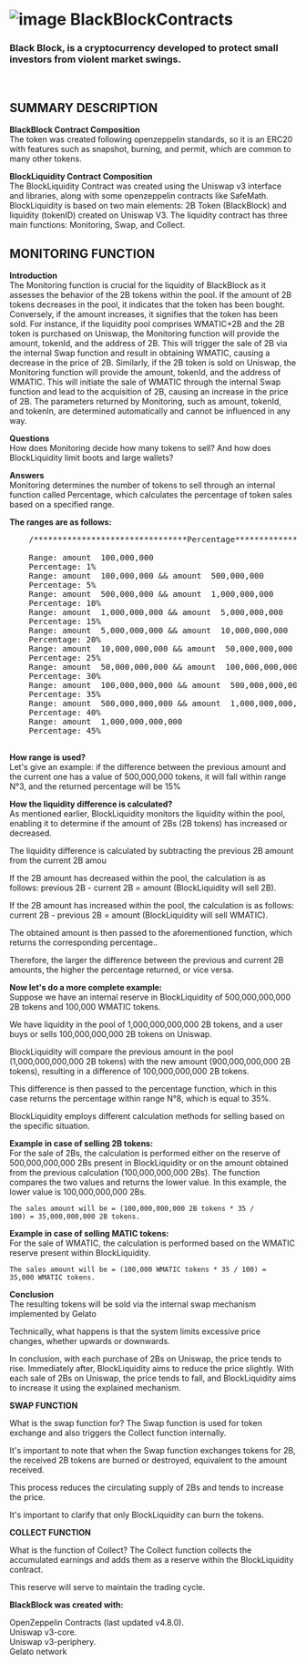 # ![image](https://github.com/BlackBlockOfficial/BlackBlockContract/assets/136055194/8b0c8ba7-77df-4e62-94b9-0eda252da786) BlackBlockContracts
<h3>Black Block, is a cryptocurrency developed to protect small investors from violent market swings.</h3>
<br>
<h2>SUMMARY DESCRIPTION</h2>

<strong>BlackBlock Contract Composition</strong><br>
The token was created following openzeppelin standards, so it is an ERC20 with features such as snapshot, burning, and permit, which are common to many other tokens.

<strong>BlockLiquidity Contract Composition</strong><br>
The BlockLiquidity Contract was created using the Uniswap v3 interface and libraries, along with some openzeppelin contracts like SafeMath. BlockLiquidity is based on two main elements: 2B Token (BlackBlock) and liquidity (tokenID) created on Uniswap V3. The liquidity contract has three main functions: Monitoring, Swap, and Collect.

<h2>MONITORING FUNCTION</h2>

<strong>Introduction</strong><br>
The Monitoring function is crucial for the liquidity of BlackBlock as it assesses the behavior of the 2B tokens within the pool. If the amount of 2B tokens decreases in the pool, it indicates that the token has been bought. Conversely, if the amount increases, it signifies that the token has been sold. For instance, if the liquidity pool comprises WMATIC+2B and the 2B token is purchased on Uniswap, the Monitoring function will provide the amount, tokenId, and the address of 2B. This will trigger the sale of 2B via the internal Swap function and result in obtaining WMATIC, causing a decrease in the price of 2B. Similarly, if the 2B token is sold on Uniswap, the Monitoring function will provide the amount, tokenId, and the address of WMATIC. This will initiate the sale of WMATIC through the internal Swap function and lead to the acquisition of 2B, causing an increase in the price of 2B. The parameters returned by Monitoring, such as amount, tokenId, and tokenIn, are determined automatically and cannot be influenced in any way.

<strong>Questions</strong><br>
How does Monitoring decide how many tokens to sell?
And how does BlockLiquidity limit boots and large wallets?

<strong>Answers</strong><br>
Monitoring determines the number of tokens to sell through an internal function called Percentage, which calculates the percentage of token sales based on a specified range.

<strong>The ranges are as follows:</strong>
<pre>
    /********************************Percentage*********************************/

    Range: amount  100,000,000
    Percentage: 1%
    Range: amount  100,000,000 && amount  500,000,000
    Percentage: 5%
    Range: amount  500,000,000 && amount  1,000,000,000
    Percentage: 10%
    Range: amount  1,000,000,000 && amount  5,000,000,000
    Percentage: 15%
    Range: amount  5,000,000,000 && amount  10,000,000,000
    Percentage: 20%
    Range: amount  10,000,000,000 && amount  50,000,000,000
    Percentage: 25%
    Range: amount  50,000,000,000 && amount  100,000,000,000
    Percentage: 30%
    Range: amount  100,000,000,000 && amount  500,000,000,000
    Percentage: 35%
    Range: amount  500,000,000,000 && amount  1,000,000,000,000
    Percentage: 40%
    Range: amount  1,000,000,000,000
    Percentage: 45%
    
</pre>

<strong>How range is used?</strong><br>
Let's give an example: if the difference between the previous amount and the current one has a value of 500,000,000 tokens, it will fall within range N°3, and the returned percentage will be 15%

<strong>How the liquidity difference is calculated?</strong><br>
As mentioned earlier, BlockLiquidity monitors the liquidity within the pool, enabling it to determine if the amount of 2Bs (2B tokens) has increased or decreased.

The liquidity difference is calculated by subtracting the previous 2B amount from the current 2B amou

If the 2B amount has decreased within the pool, the calculation is as follows: previous 2B - current 2B = amount (BlockLiquidity will sell 2B).

If the 2B amount has increased within the pool, the calculation is as follows: current 2B - previous 2B = amount (BlockLiquidity will sell WMATIC).

The obtained amount is then passed to the aforementioned function, which returns the corresponding percentage..

Therefore, the larger the difference between the previous and current 2B amounts, the higher the percentage returned, or vice versa.

<strong>Now let's do a more complete example:</strong><br>
Suppose we have an internal reserve in BlockLiquidity of 500,000,000,000 2B tokens and 100,000 WMATIC tokens.

We have liquidity in the pool of 1,000,000,000,000 2B tokens, and a user buys or sells 100,000,000,000 2B tokens on Uniswap.

BlockLiquidity will compare the previous amount in the pool (1,000,000,000,000 2B tokens) with the new amount (900,000,000,000 2B tokens), resulting in a difference of 100,000,000,000 2B tokens.

This difference is then passed to the percentage function, which in this case returns the percentage within range N°8, which is equal to 35%.

BlockLiquidity employs different calculation methods for selling based on the specific situation.

<strong>Example in case of selling 2B tokens:</strong><br>
For the sale of 2Bs, the calculation is performed either on the reserve of 500,000,000,000 2Bs present in BlockLiquidity or on the amount obtained from the previous calculation (100,000,000,000 2Bs). The function compares the two values and returns the lower value. In this example, the lower value is 100,000,000,000 2Bs.

<code>The sales amount will be = (100,000,000,000 2B tokens * 35 / 100) = 35,000,000,000 2B tokens.</code>

<strong>Example in case of selling MATIC tokens:</strong><br>
For the sale of WMATIC, the calculation is performed based on the WMATIC reserve present within BlockLiquidity.

<code>The sales amount will be = (100,000 WMATIC tokens * 35 / 100) = 35,000 WMATIC tokens.</code>

<strong>Conclusion</strong><br>
The resulting tokens will be sold via the internal swap mechanism implemented by Gelato

Technically, what happens is that the system limits excessive price changes, whether upwards or downwards.

In conclusion, with each purchase of 2Bs on Uniswap, the price tends to rise. Immediately after, BlockLiquidity aims to reduce the price slightly. With each sale of 2Bs on Uniswap, the price tends to fall, and BlockLiquidity aims to increase it using the explained mechanism.

<strong>SWAP FUNCTION</strong>

What is the swap function for?
The Swap function is used for token exchange and also triggers the Collect function internally.

It's important to note that when the Swap function exchanges tokens for 2B, the received 2B tokens are burned or destroyed, equivalent to the amount received.

This process reduces the circulating supply of 2Bs and tends to increase the price.

It's important to clarify that only BlockLiquidity can burn the tokens.

<strong>COLLECT FUNCTION</strong>

What is the function of Collect?
The Collect function collects the accumulated earnings and adds them as a reserve within the BlockLiquidity contract.

This reserve will serve to maintain the trading cycle.

<strong>BlackBlock was created with:</strong>

OpenZeppelin Contracts (last updated v4.8.0).
<br>
Uniswap v3-core.
<br>
Uniswap v3-periphery.
<br>
Gelato network


